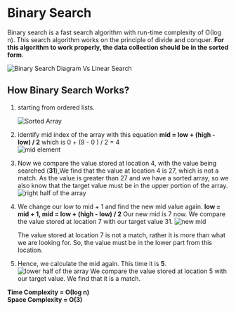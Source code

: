 # Binary Search

Binary search is a fast search algorithm with run-time complexity of Ο(log n). This search algorithm works on the principle of divide and conquer. __For this algorithm to work properly, the data collection should be in the sorted form__.

 ![Binary Search Diagram Vs Linear Search](https://1.bp.blogspot.com/-jGW8UBLleiY/WGCT2LxyujI/AAAAAAAAAlY/rflq-QF5hFQOQFw-fzVHCLtfW7-zC_L6ACK4B/s640/binary-and-linear-search-animations.gif)

## How Binary Search Works?

1. starting from ordered lists.

    ![Sorted Array](https://www.tutorialspoint.com/data_structures_algorithms/images/binary_search_0.jpg)

2. identify mid index of the array with this equation __mid = low + (high - low) / 2__
 which is 0 + (9 - 0 ) / 2 = 4  
    ![mid element](https://www.tutorialspoint.com/data_structures_algorithms/images/binary_search_1.jpg)

3. Now we compare the value stored at location 4, with the value being searched (__31__),We find that the value at location 4 is 27, which is not a match. As the value is greater than 27 and we have a sorted array, so we also know that the target value must be in the upper portion of the array.
    ![right half of the array](https://www.tutorialspoint.com/data_structures_algorithms/images/binary_search_2.jpg)

4. We change our low to mid + 1 and find the new mid value again. __low = mid + 1, mid = low + (high - low) / 2__
 Our new mid is 7 now. We compare the value stored at location 7 with our target value 31.
    ![new mid](https://www.tutorialspoint.com/data_structures_algorithms/images/binary_search_3.jpg)

    The value stored at location 7 is not a match, rather it is more than what we are looking for. So, the value must be in the lower part from this location.

5. Hence, we calculate the mid again. This time it is __5__.
    ![lower half of the array](https://www.tutorialspoint.com/data_structures_algorithms/images/binary_search_5.jpg)
    We compare the value stored at location 5 with our target value. We find that it is a match.

__Time Complexity = Ο(log n)__  
__Space Complexity = O(3)__
